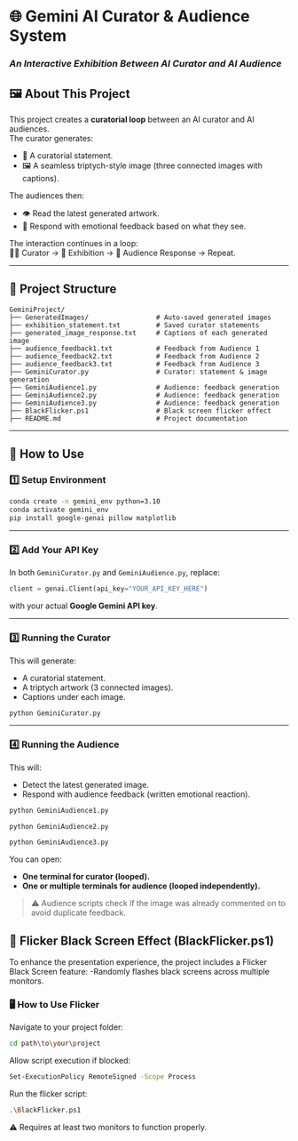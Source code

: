 
# 🌐 Gemini AI Curator & Audience System  
### *An Interactive Exhibition Between AI Curator and AI Audience*

## 🖼️ About This Project
This project creates a **curatorial loop** between an AI curator and AI audiences.  
The curator generates:
- 📝 A curatorial statement.
- 🖼️ A seamless triptych-style image (three connected images with captions).  

The audiences then:
- 👁️ Read the latest generated artwork.
- 💬 Respond with emotional feedback based on what they see.

The interaction continues in a loop:  
🧑‍🎨 Curator → 🎨 Exhibition → 👀 Audience Response → Repeat.

---

## 📂 Project Structure
```
GeminiProject/
├── GeneratedImages/                 # Auto-saved generated images
├── exhibition_statement.txt         # Saved curator statements
├── generated_image_response.txt     # Captions of each generated image
├── audience_feedback1.txt           # Feedback from Audience 1
├── audience_feedback2.txt           # Feedback from Audience 2
├── audience_feedback3.txt           # Feedback from Audience 3
├── GeminiCurator.py                 # Curator: statement & image generation
├── GeminiAudience1.py               # Audience: feedback generation
├── GeminiAudience2.py               # Audience: feedback generation
├── GeminiAudience3.py               # Audience: feedback generation
├── BlackFlicker.ps1                 # Black screen flicker effect
├── README.md                        # Project documentation
```

---

## 🚀 How to Use

### 1️⃣ Setup Environment
```bash
conda create -n gemini_env python=3.10
conda activate gemini_env
pip install google-genai pillow matplotlib
```

---

### 2️⃣ Add Your API Key  
In both `GeminiCurator.py` and `GeminiAudience.py`, replace:
```python
client = genai.Client(api_key="YOUR_API_KEY_HERE")
```
with your actual **Google Gemini API key**.

---

### 3️⃣ Running the Curator  
This will generate:
- A curatorial statement.
- A triptych artwork (3 connected images).
- Captions under each image.

```bash
python GeminiCurator.py
```

---

### 4️⃣ Running the Audience  
This will:
- Detect the latest generated image.
- Respond with audience feedback (written emotional reaction).

```bash
python GeminiAudience1.py
```
```bash
python GeminiAudience2.py
```
```bash
python GeminiAudience3.py
```

You can open:
- **One terminal for curator (looped).**
- **One or multiple terminals for audience (looped independently).**

> ⚠️ Audience scripts check if the image was already commented on to avoid duplicate feedback.


## 🌟 Flicker Black Screen Effect (BlackFlicker.ps1)

To enhance the presentation experience, the project includes a Flicker Black Screen feature:
-Randomly flashes black screens across multiple monitors.

### 🖥️ How to Use Flicker
Navigate to your project folder:
```bash
cd path\to\your\project
```
Allow script execution if blocked:
```bash
Set-ExecutionPolicy RemoteSigned -Scope Process
```
Run the flicker script:
```bash
.\BlackFlicker.ps1
```
⚠️ Requires at least two monitors to function properly.
